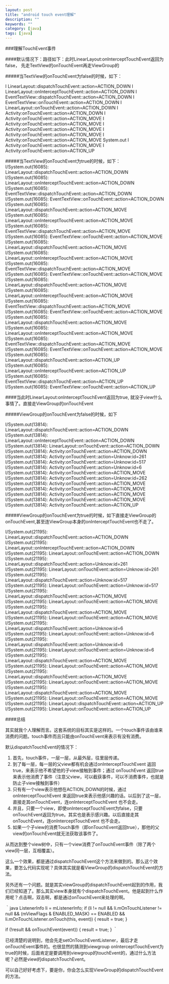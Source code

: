 ```yaml
---
layout: post
title: "android touch event理解"
description: ""
keywords: ""
category: [java]
tags: [java]
---
```

###理解TouchEvent事件

####默认情况下：路径如下：此时LinearLayout:onInterceptTouchEvent返回为false， 先走TextView的onTouchEvent再走ViewGroup的

#####当TextView的onTouchEvent为false的时候，如下：

I LinearLayout::dispatchTouchEvent::action=ACTION_DOWN
I LinearLayout::onInterceptTouchEvent::action=ACTION_DOWN
I EventTextView::dispatchTouchEvent::action=ACTION_DOWN
I EventTextView::onTouchEvent::action=ACTION_DOWN
I LinearLayout::onTouchEvent::action=ACTION_DOWN
I Activity:onTouchEvent::action=ACTION_DOWN
I Activity:onTouchEvent::action=ACTION_MOVE
I Activity:onTouchEvent::action=ACTION_MOVE
I Activity:onTouchEvent::action=ACTION_MOVE
I Activity:onTouchEvent::action=ACTION_MOVE
I Activity:onTouchEvent::action=ACTION_MOVE
System.out I Activity:onTouchEvent::action=ACTION_MOVE
I Activity:onTouchEvent::action=ACTION_UP

#####当TextView的onTouchEvent为true的时候，如下：
I/System.out(16085): LinearLayout::dispatchTouchEvent::action=ACTION_DOWN
I/System.out(16085): LinearLayout::onInterceptTouchEvent::action=ACTION_DOWN
I/System.out(16085): EventTextView::dispatchTouchEvent::action=ACTION_DOWN
I/System.out(16085): EventTextView::onTouchEvent::action=ACTION_DOWN
I/System.out(16085): LinearLayout::dispatchTouchEvent::action=ACTION_MOVE
I/System.out(16085): LinearLayout::onInterceptTouchEvent::action=ACTION_MOVE
I/System.out(16085): EventTextView::dispatchTouchEvent::action=ACTION_MOVE
I/System.out(16085): EventTextView::onTouchEvent::action=ACTION_MOVE
I/System.out(16085): LinearLayout::dispatchTouchEvent::action=ACTION_MOVE
I/System.out(16085): LinearLayout::onInterceptTouchEvent::action=ACTION_MOVE
I/System.out(16085): EventTextView::dispatchTouchEvent::action=ACTION_MOVE
I/System.out(16085): EventTextView::onTouchEvent::action=ACTION_MOVE
I/System.out(16085): LinearLayout::dispatchTouchEvent::action=ACTION_MOVE
I/System.out(16085): LinearLayout::onInterceptTouchEvent::action=ACTION_MOVE
I/System.out(16085): EventTextView::dispatchTouchEvent::action=ACTION_MOVE
I/System.out(16085): EventTextView::onTouchEvent::action=ACTION_MOVE
I/System.out(16085): LinearLayout::dispatchTouchEvent::action=ACTION_MOVE
I/System.out(16085): LinearLayout::onInterceptTouchEvent::action=ACTION_MOVE
I/System.out(16085): EventTextView::dispatchTouchEvent::action=ACTION_MOVE
I/System.out(16085): EventTextView::onTouchEvent::action=ACTION_MOVE
I/System.out(16085): LinearLayout::dispatchTouchEvent::action=ACTION_UP
I/System.out(16085): LinearLayout::onInterceptTouchEvent::action=ACTION_UP
I/System.out(16085): EventTextView::dispatchTouchEvent::action=ACTION_UP
I/System.out(16085): EventTextView::onTouchEvent::action=ACTION_UP

####当此时LinearLayout:onInterceptTouchEvent返回为true, 就没子view什么事情了。直接走ViewGroup的onTouchEvent

#####ViewGroup的onTouchEvent为false的时候，如下

I/System.out(13814): LinearLayout::dispatchTouchEvent::action=ACTION_DOWN
I/System.out(13814): LinearLayout::onInterceptTouchEvent::action=ACTION_DOWN
I/System.out(13814): LinearLayout::onTouchEvent::action=ACTION_DOWN
I/System.out(13814): Activity:onTouchEvent::action=ACTION_DOWN
I/System.out(13814): Activity:onTouchEvent::action=Unknow:id=261
I/System.out(13814): Activity:onTouchEvent::action=Unknow:id=517
I/System.out(13814): Activity:onTouchEvent::action=Unknow:id=6
I/System.out(13814): Activity:onTouchEvent::action=ACTION_MOVE
I/System.out(13814): Activity:onTouchEvent::action=Unknow:id=262
I/System.out(13814): Activity:onTouchEvent::action=ACTION_MOVE
I/System.out(13814): Activity:onTouchEvent::action=ACTION_MOVE
I/System.out(13814): Activity:onTouchEvent::action=ACTION_MOVE
I/System.out(13814): Activity:onTouchEvent::action=ACTION_MOVE
I/System.out(13814): Activity:onTouchEvent::action=ACTION_UP

#####ViewGroup的onTouchEvent为true的时候，如下直接走ViewGroup的onTouchEvent,甚至连ViewGroup本身的onInterceptTouchEvent也不走了。

I/System.out(21195): LinearLayout::dispatchTouchEvent::action=ACTION_DOWN
I/System.out(21195): LinearLayout::onInterceptTouchEvent::action=ACTION_DOWN
I/System.out(21195): LinearLayout::onTouchEvent::action=ACTION_DOWN
I/System.out(21195): LinearLayout::dispatchTouchEvent::action=Unknow:id=261
I/System.out(21195): LinearLayout::onTouchEvent::action=Unknow:id=261
I/System.out(21195): LinearLayout::dispatchTouchEvent::action=Unknow:id=517
I/System.out(21195): LinearLayout::onTouchEvent::action=Unknow:id=517
I/System.out(21195): LinearLayout::dispatchTouchEvent::action=ACTION_MOVE
I/System.out(21195): LinearLayout::onTouchEvent::action=ACTION_MOVE
I/System.out(21195): LinearLayout::dispatchTouchEvent::action=ACTION_MOVE
I/System.out(21195): LinearLayout::onTouchEvent::action=ACTION_MOVE
I/System.out(21195): LinearLayout::dispatchTouchEvent::action=Unknow:id=6
I/System.out(21195): LinearLayout::onTouchEvent::action=Unknow:id=6
I/System.out(21195): LinearLayout::dispatchTouchEvent::action=Unknow:id=6
I/System.out(21195): LinearLayout::onTouchEvent::action=Unknow:id=6
I/System.out(21195): LinearLayout::dispatchTouchEvent::action=ACTION_MOVE
I/System.out(21195): LinearLayout::onTouchEvent::action=ACTION_MOVE
I/System.out(21195): LinearLayout::dispatchTouchEvent::action=ACTION_MOVE
I/System.out(21195): LinearLayout::onTouchEvent::action=ACTION_MOVE
I/System.out(21195): LinearLayout::dispatchTouchEvent::action=ACTION_MOVE
I/System.out(21195): LinearLayout::onTouchEvent::action=ACTION_MOVE
I/System.out(21195): LinearLayout::dispatchTouchEvent::action=ACTION_UP
I/System.out(21195): LinearLayout::onTouchEvent::action=ACTION_UP

####总结

其实就我个人理解而言。这套系统的目标其实是这样的。一个touch事件该由谁来消费的问题。touch事件而且只能由onTouchEvent来表示有没有消费。

默认dispatchTouchEvent的情况下：
 1. 首先，touch事件，一层一层，从最外层，往里层传递。
 2. 到了每一层，每一层的父view都有机会通过onInterceptTouchEvent 返回true，来表示他不希望他的子view接触到事件；通过 onTouchEvent 返回true来表示他消费了事件（注意父view，可以截获事件，可以不消费事件，也就是防止子view接触到事件）
 3. 只有有一个view表示他想在ACTION_DOWN的时候，通过onInterceptTouchEvent 来返回true来表示他感兴趣的话。以后到了这一层，直接走其onTouchEvent，连onInterceptTouchEvent 也不会走。
 4. 并且，只要一个view，即使onInterceptTouchEvent为false，只要onTouchEvent返回为true。其实也是表示感兴趣。以后直接走其onTouchEvent，连onInterceptTouchEvent 也不会走。
 5. 如果一个子view的消费Touch事件（即onTouchEvent返回true），那他的父view的onTouchEvent就无法获取该事件了。

从而达到整个view树中，只有一个view消费了onTouchEvent事件（除了两个view同一层，互相覆盖）。

这么一个效果，都是通过dispatchTouchEvent这个方法来做到的。那么这个效果，要怎么代码实现呢？具体其实就是看ViewGroup的dispatchTouchEvent的方法。

另外还有一个问题。就是其实viewGroup的dispatchTouchEvent起到的作用，我们已经知道了。那么其实view本身就有个dispatchTouchEvent。他是起到什么作用呢？点击啊，双击啊，都是通过onTouchEvent来处理的啊。

｀java
ListenerInfo li = mListenerInfo;
if (li != null && li.mOnTouchListener != null
&& (mViewFlags & ENABLED_MASK) == ENABLED
&& li.mOnTouchListener.onTouch(this, event)) {
result = true;
}

if (!result && onTouchEvent(event)) {
result = true;
}
｀

已经清楚的说明到，他会先走setOnTouchEventListener，最后才走onTouchEvent事件的。也很显然的猜测到viewgroup onInterceptTouchEvent为true的时候，后面肯定是要调用到viewgroup的touchEvent的，通过什么方法呢？必然是view的dispatchTouchEvent。

可以自己好好考虑下，要是你，你会怎么实现ViewGroup的dispatchTouchEvent的方法。